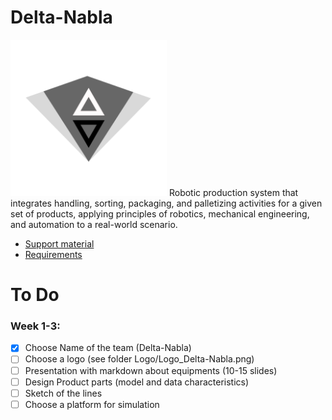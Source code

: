 # Delta-Nabla

<img src="https://github.com/bionut15/Delta-Nabla/blob/ab771a63e15f68b7d7318a093d13816152ee9079/Logo/Logo_Delta-Nabla.png" width="250" /> 
    Robotic production system that integrates handling, sorting, packaging, and palletizing activities for a given set of products, applying principles of robotics, mechanical engineering, and automation to a real-world scenario.

- [Support material](https://sites.google.com/view/clujrobotics/courses/robotization-manufacturing-ii-rf_ii/project-how-to-design-an-industrial-robotic-system)
- [Requirements](https://drive.google.com/file/d/1MwmFWGpG-T1pGV1pOnnez-SmBce-wrKG/view)

# To Do

### Week 1-3:

- [x] Choose Name of the team (Delta-Nabla)
- [ ] Choose a logo (see folder Logo/Logo_Delta-Nabla.png)
- [ ] Presentation with markdown about equipments (10-15 slides)
- [ ] Design Product parts (model and data characteristics)
- [ ] Sketch of the lines
- [ ] Choose a platform for simulation
